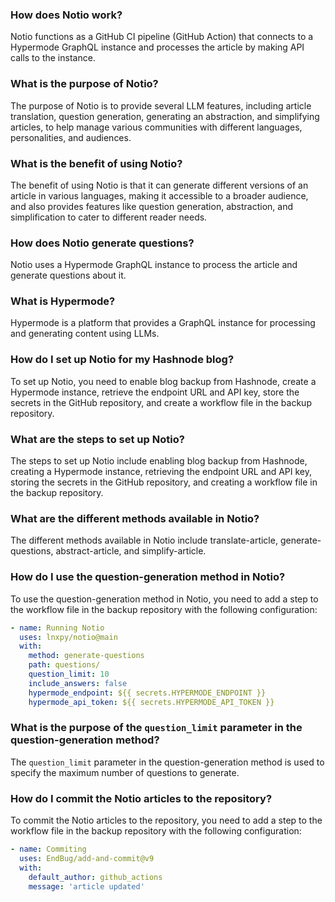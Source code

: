 ### How does Notio work?
Notio functions as a GitHub CI pipeline (GitHub Action) that connects to a Hypermode GraphQL instance and processes the article by making API calls to the instance.

### What is the purpose of Notio?
The purpose of Notio is to provide several LLM features, including article translation, question generation, generating an abstraction, and simplifying articles, to help manage various communities with different languages, personalities, and audiences.

### What is the benefit of using Notio?
The benefit of using Notio is that it can generate different versions of an article in various languages, making it accessible to a broader audience, and also provides features like question generation, abstraction, and simplification to cater to different reader needs.

### How does Notio generate questions?
Notio uses a Hypermode GraphQL instance to process the article and generate questions about it.

### What is Hypermode?
Hypermode is a platform that provides a GraphQL instance for processing and generating content using LLMs.

### How do I set up Notio for my Hashnode blog?
To set up Notio, you need to enable blog backup from Hashnode, create a Hypermode instance, retrieve the endpoint URL and API key, store the secrets in the GitHub repository, and create a workflow file in the backup repository.

### What are the steps to set up Notio?
The steps to set up Notio include enabling blog backup from Hashnode, creating a Hypermode instance, retrieving the endpoint URL and API key, storing the secrets in the GitHub repository, and creating a workflow file in the backup repository.

### What are the different methods available in Notio?
The different methods available in Notio include translate-article, generate-questions, abstract-article, and simplify-article.

### How do I use the question-generation method in Notio?
To use the question-generation method in Notio, you need to add a step to the workflow file in the backup repository with the following configuration:
```yaml
- name: Running Notio
  uses: lnxpy/notio@main
  with:
    method: generate-questions
    path: questions/
    question_limit: 10
    include_answers: false
    hypermode_endpoint: ${{ secrets.HYPERMODE_ENDPOINT }}
    hypermode_api_token: ${{ secrets.HYPERMODE_API_TOKEN }}
```
### What is the purpose of the `question_limit` parameter in the question-generation method?
The `question_limit` parameter in the question-generation method is used to specify the maximum number of questions to generate.

### How do I commit the Notio articles to the repository?
To commit the Notio articles to the repository, you need to add a step to the workflow file in the backup repository with the following configuration:
```yaml
- name: Commiting
  uses: EndBug/add-and-commit@v9
  with:
    default_author: github_actions
    message: 'article updated'
```